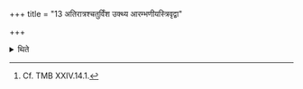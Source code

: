 +++
title = "13 अतिरात्रश्चतुर्विंश उक्थ्य आरम्भणीयस्त्रिवृद्वा"

+++

<details><summary>थिते</summary>

13. (The days in it are as follows:) an Atirātra, an Ukthya with twenty-four-versed or nine-versed-stoma as the introductory day, three Abhijit six-day-periods, an Abhijit, three Svara-Sāman-days, the Divākīrtya (i.e. Viṣuvat-day), three Svarasāman-days, a Viṣvajit, an Abhiplava six-day-priod in the reverse order, an Āyus, a Go, the ten days of the Dvādaśāha, the Mahāvrata day and an Atirātra.[^1]  

[^1]: Cf. TMB XXIV.14.1.  
</details>
